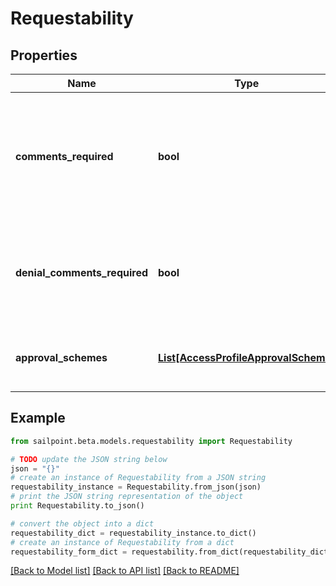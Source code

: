 # Requestability


## Properties

Name | Type | Description | Notes
------------ | ------------- | ------------- | -------------
**comments_required** | **bool** | Whether the requester of the containing object must provide comments justifying the request | [optional] [default to False]
**denial_comments_required** | **bool** | Whether an approver must provide comments when denying the request | [optional] [default to False]
**approval_schemes** | [**List[AccessProfileApprovalScheme]**](AccessProfileApprovalScheme.md) | List describing the steps in approving the request | [optional] 

## Example

```python
from sailpoint.beta.models.requestability import Requestability

# TODO update the JSON string below
json = "{}"
# create an instance of Requestability from a JSON string
requestability_instance = Requestability.from_json(json)
# print the JSON string representation of the object
print Requestability.to_json()

# convert the object into a dict
requestability_dict = requestability_instance.to_dict()
# create an instance of Requestability from a dict
requestability_form_dict = requestability.from_dict(requestability_dict)
```
[[Back to Model list]](../README.md#documentation-for-models) [[Back to API list]](../README.md#documentation-for-api-endpoints) [[Back to README]](../README.md)


